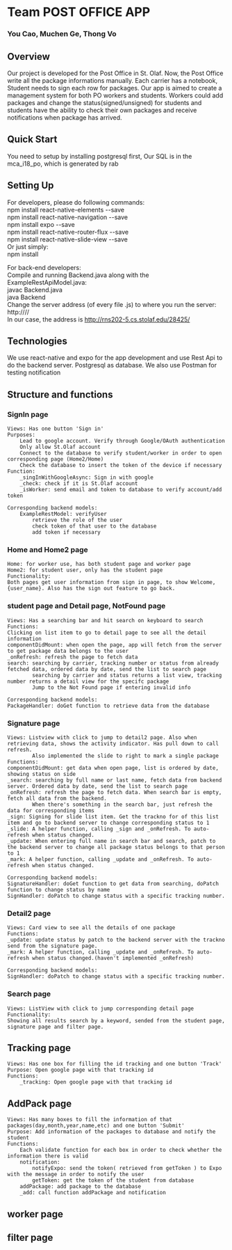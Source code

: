 # Team POST OFFICE APP
### You Cao, Muchen Ge, Thong Vo

## Overview
Our project is developed for the Post Office in St. Olaf. Now, the Post Office write all the package informations manually. Each carrier has a notebook,
Student needs to sign each row for packages. Our app is aimed to create a management system for both PO workers and students.
Workers could add packages and change the status(signed/unsigned) for students and students have the ability to check their own packages and receive notifications when package has arrived.

## Quick Start
You need to setup by installing postgresql first,
Our SQL is in the mca_i18_po, which is generated by rab

## Setting Up
For developers, please do following commands: <br />
npm install react-native-elements --save <br />
npm install react-native-navigation --save <br />
npm install expo --save <br />
npm install react-native-router-flux --save <br />
npm install react-native-slide-view --save <br />
Or just simply: <br />
npm install <br />

For back-end developers: <br />
Compile and running Backend.java along with the ExampleRestApiModel.java: <br />
javac Backend.java <br />
java Backend <portnumber> <br /> 
Change the server address (of every file .js) to where you run the server: http://<server>/<portnumber>/ <br />
In our case, the address is http://rns202-5.cs.stolaf.edu/28425/ <br />

## Technologies
We use react-native and expo for the app development and use Rest Api to do the backend server.
Postgresql as database. We also use Postman for testing notification

## Structure and functions
### SignIn page
    Views: Has one button 'Sign in'
    Purposes:
        Lead to google account. Verify through Google/OAuth authentication
        Only allow St.Olaf account
        Connect to the database to verify student/worker in order to open corresponding page (Home2/Home)
        Check the database to insert the token of the device if necessary
    Function:
        _singInWithGoogleAsync: Sign in with google
        _check: check if it is St.Olaf account
        _isWorker: send email and token to database to verify account/add token
        
    Corresponding backend models:
        ExampleRestModel: verifyUser
            retrieve the role of the user
            check token of that user to the database
            add token if necessary
        
### Home and Home2 page
    Home: for worker use, has both student page and worker page
    Home2: for student user, only has the student page
    Functionality:   
    Both pages get user information from sign in page, to show Welcome, {user_name}. Also has the sign out feature to go back.
    
### student page and Detail page, NotFound page
    Views: Has a searching bar and hit search on keyboard to search
    Functions:
    Clicking on list item to go to detail page to see all the detail information
    componentDidMount: when open the page, app will fetch from the server to get package data belongs to the user
    _onRefresh: refresh the page to fetch data
    search: searching by carrier, tracking number or status from already fetched data, ordered data by date, send the list to search page
            searching by carrier and status returns a list view, tracking number returns a detail view for the specifc package
            Jump to the Not Found page if entering invalid info
    
    Corresponding backend models:
    PackageHandler: doGet function to retrieve data from the database
            
### Signature page
    Views: Listview with click to jump to detail2 page. Also when retrieving data, shows the activity indicator. Has pull down to call refresh.
            Also implemented the slide to right to mark a single package
    Functions:
    componentDidMount: get data when open page, list is ordered by date, showing status on side
    _search: searching by full name or last name, fetch data from backend server. Ordered data by date, send the list to search page
    _onRefresh: refresh the page to fetch data. When search bar is empty, fetch all data from the backend.
            When there's something in the search bar, just refresh the data for corresponding items
    _sign: Signing for slide list item. Get the trackno for of this list item and go to backend server to change corresponding status to 1
    _slide: A helper function, calling _sign and _onRefresh. To auto-refresh when status changed.
    _update: When entering full name in search bar and search, patch to the backend server to change all package status belongs to that person to 1 
    _mark: A helper function, calling _update and _onRefresh. To auto-refresh when status changed.
    
    Corresponding backend models:
    SignatureHandler: doGet function to get data from searching, doPatch function to change status by name
    SignHandler: doPatch to change status with a specific tracking number.
    
### Detail2 page
    Views: Card view to see all the details of one package
    Functions:
    _update: update status by patch to the backend server with the trackno send from the signature page.
    _mark: A helper function, calling _update and _onRefresh. To auto-refresh when status changed.(haven't implemented _onRefresh)
    
    Corresponding backend models:
    SignHandler: doPatch to change status with a specific tracking number.
    
### Search page
    Views: ListView with click to jump corresponding detail page
    Functionality:
    Showing all results search by a keyword, sended from the student page, signature page and filter page.
    


## Tracking page
    Views: Has one box for filling the id tracking and one button 'Track'
    Purpose: Open google page with that tracking id
    Functions:
        _tracking: Open google page with that tracking id
        
## AddPack page
    Views: Has many boxes to fill the information of that packages(day,month,year,name,etc) and one button 'Submit'
    Purpose: Add information of the packages to database and notify the student
    Functions:
        Each validate function for each box in order to check whether the information there is valid
        notification:
            notifyExpo: send the token( retrieved from getToken ) to Expo with the message in order to notify the user 
            getToken: get the token of the student from database 
        addPackage: add package to the database
        _add: call function addPackage and notification
    
## worker page

## filter page
    